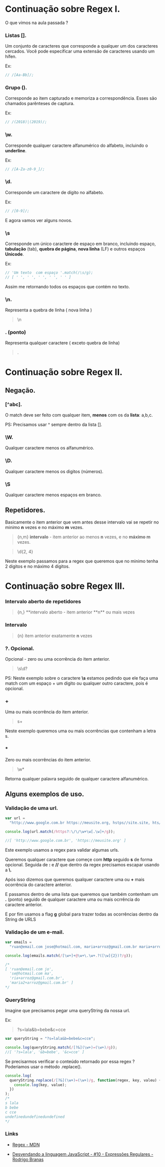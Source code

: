 # Continuação sobre Regex I.

O que vimos na aula passada ?

### Listas [].

Um conjunto de caracteres que corresponde a qualquer um dos caracteres cercados. Você pode especificar uma extensão de caracteres usando um hífen.

Ex:

```js
// /[Aa-Bb]/;
```

### Grupo ().

Corresponde ao item capturado e memoriza a correspondência. Esses são chamados parênteses de captura.

Ex:

```js
// /(2018)|(2019)/;
```

### \w.

Corresponde qualquer caractere alfanumérico do alfabeto, incluindo o **underline**.

Ex:

```js
// /[A-Za-z0-9_]/;
```

### \d.

Corresponde um caractere de dígito no alfabeto.

Ex:

```js
// /[0-9]/;
```

E agora vamos ver alguns novos.

### \s

Corresponde um único caractere de espaço em branco, incluindo espaço, **tabulação** (tab), **quebra de página**, **nova linha** (LF) e outros espaços **Unicode**.

Ex:

```js
// 'Um texto  com espaço '.match(/\s/g);
// [ ' ', ' ', ' ', ' ', ' ' ]
```
Assim me retornando todos os espaços que contém no texto.

### \n.

Representa a quebra de linha ( nova linha )

> \n

### . (ponto)

Representa qualquer caractere ( exceto quebra de linha)

> .

# Continuação sobre Regex II.

## Negação.

### [^abc].

O match deve ser feito com qualquer item, **menos** com os da **lista**: a,b,c.

PS: Precisamos usar ^ sempre dentro da lista [].

### \W.

Qualquer caractere menos os alfanumérico.

### \D.

Qualquer caractere menos os digitos (números).

### \S

Qualquer caractere menos espaços em branco.

## Repetidores.

Basicamente o item anterior que vem antes desse intervalo vai se repetir no minimo **n** vezes e no máximo **m** vezes.

> {n,m}
> **intervalo** - item anterior ao menos **n** vezes, e no **máximo m** vezes.

> \d{2, 4}

Neste exemplo passamos para a regex que queremos que no minimo tenha 2 digitos e no máximo 4 digitos.

# Continuação sobre Regex III.

### Intervalo aberto de repetidores

> {n,}
> **intervalo aberto - item anterior **n\*\* ou mais vezes

### Intervalo

> {n} item anterior exatamente **n** vezes

### ?. Opcional.

Opcional - zero ou uma ocorrência do item anterior.

> \s\d?

PS: Neste exemplo sobre o caractere **\\s** estamos pedindo que ele faça uma match com um espaço + um digito ou qualquer outro caractere, pois é opcional.

### +

Uma ou mais ocorrência do item anterior.

> s+

Neste exemplo queremos uma ou mais ocorrências que contenham a letra s.

### \*

Zero ou mais ocorrências do item anterior.

> \w\*

Retorna qualquer palavra seguido de qualquer caractere alfanumérico.

## Alguns exemplos de uso.

### Validação de uma url.

```js
var url =
  "http://www.google.com.br https://meusite.org, hstps//site.site, hts//outro.site";

console.log(url.match(/https?:\/\/\w+\w[.\w]+/g));

//[ 'http://www.google.com.br', 'https://meusite.org' ]
```

Este exemplo usamos a regex para validar algumas urls.

Queremos qualquer caractere que começe com **http** seguido **s** de forma opcional. Seguida de **:** e **//** que dentro da regex precisamos escapar usando a **\\**.

Após isso dizemos que queremos qualquer caractere uma ou **+** mais ocorrência do caractere anterior.

E passamos dentro de uma lista que queremos que também contenham um **.** (ponto) seguido de qualquer caractere uma ou mais ocrrência do caractere anterior.

E por fim usamos a flag **g** global para trazer todas as ocorrências dentro da String de URLS

### Validação de um e-mail.

```js
var emails =
  "ruan@email.com jose@hotmail.com, maria+arroz@gmail.com.br maria+arroz@gmail.com.br.lu.a";

console.log(emails.match(/[\w+]+@\w+\.\w+.?([\w]{2})?/g));

/*
[ 'ruan@email.com jo',
  'se@hotmail.com ma',
  'ria+arroz@gmail.com.br',
  'maria2+arroz@gmail.com.br' ]
*/
```

### QueryString

Imagine que precisamos pegar uma queryString da nossa url.

Ex:

> ?s=lala&b=bebe&c=cce

```js
var queryString = "?s=lala&b=bebe&c=cce";

console.log(queryString.match(/[?&](\w+)=(\w+)/g));
//[ '?s=lala', '&b=bebe', '&c=cce' ]
```

Se precisarmos verificar o conteúdo retornado por essa regex ? Poderiamos usar o método .replace().

```js
console.log(
  queryString.replace(/[?&](\w+)=(\w+)/g, function(regex, key, valeu) {
    console.log(key, value);
  })
);
/*
s lala
b bebe
c cce
undefinedundefinedundefined
*/
```

### Links

- [Regex - MDN](https://developer.mozilla.org/pt-BR/docs/Web/JavaScript/Reference/Global_Objects/RegExp)

- [Desvendando a linguagem JavaScript - #10 - Expressões Regulares - Rodrigo Branas](https://www.youtube.com/watch?v=9r48XuOB4DA&list=PLQCmSnNFVYnT1-oeDOSBnt164802rkegc&index=10)
